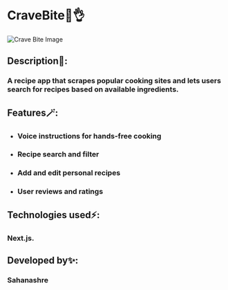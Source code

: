 # CraveBite🤤👌

![Crave Bite Image](https://lh4.googleusercontent.com/proxy/BdbwU3sbQLW5Co2MYOlo4zZN1xpx9Rz9wNxJRiKrJLkFIXNxvP1_2MEMz40krdjshlw4qqwaYQLNNifUJzhk6d5jvLRyvNz_kUCN6FNaO8oNjyLhs3L4zKTUSzyidC9av3DIJG3B4lEnFNfQ-UQrhGZxPAlC)

## Description🌟:
### A recipe app that scrapes popular cooking sites and lets users search for recipes based on available ingredients.

## Features🪄:
- ### Voice instructions for hands-free cooking
- ### Recipe search and filter
- ### Add and edit personal recipes
- ### User reviews and ratings

## Technologies used⚡: 
### Next.js.

## Developed by✨:
### Sahanashre
